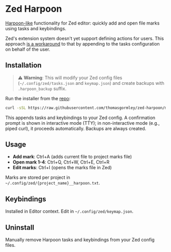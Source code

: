 # Zed Harpoon

[Harpoon-like](https://github.com/ThePrimeagen/harpoon) functionality for Zed editor: quickly add and open file marks using tasks and keybindings.

Zed's extension system doesn't yet support defining actions for users. This approach [is a workaround](https://github.com/zed-industries/zed/issues/17353#issuecomment-2568710981) to that by appending to the tasks configuration on behalf of the user.

## Installation

> ⚠️ **Warning**: This will modify your Zed config files (`~/.config/zed/tasks.json` and `keymap.json`) and create backups with `.harpoon_backup` suffix.

Run the installer from the [repo](https://github.com/thomasgormley/zed-harpoon):

```bash
curl -sSL https://raw.githubusercontent.com/thomasgormley/zed-harpoon/main/scripts/install.sh | bash
```

This appends tasks and keybindings to your Zed config. A confirmation prompt is shown in interactive mode (TTY); in non-interactive mode (e.g., piped curl), it proceeds automatically. Backups are always created.

## Usage

- **Add mark**: Ctrl+A (adds current file to project marks file)
- **Open mark 1-4**: Ctrl+Q, Ctrl+W, Ctrl+E, Ctrl+R
- **Edit marks**: Ctrl+I (opens the marks file in Zed)

Marks are stored per project in `~/.config/zed/{project_name}__harpoon.txt`.

## Keybindings

Installed in Editor context. Edit in `~/.config/zed/keymap.json`.

## Uninstall

Manually remove Harpoon tasks and keybindings from your Zed config files.
